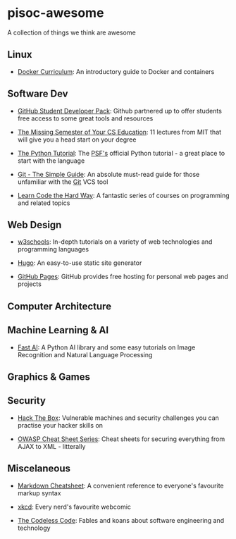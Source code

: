 # pisoc-awesome

A collection of things we think are awesome

## Linux
- [Docker Curriculum](https://docker-curriculum.com/):
 An introductory guide to Docker and containers

## Software Dev
- [GitHub Student Developer Pack](https://education.github.com/pack#offers):
Github partnered up to offer students free access to some great tools and resources

- [The Missing Semester of Your CS Education](https://missing.csail.mit.edu/): 
11 lectures from MIT that will give you a head start on your degree

- [The Python Tutorial](https://docs.python.org/3/tutorial/):
The [PSF's](https://www.python.org/psf/) official Python tutorial - a great place to start with the language

- [Git - The Simple Guide](https://rogerdudler.github.io/git-guide/):
An absolute must-read guide for those unfamiliar with the [Git](https://git-scm.com/) VCS tool

- [Learn Code the Hard Way](https://learncodethehardway.org/#course-list):
A fantastic series of courses on programming and related topics

## Web Design
- [w3schools](https://www.w3schools.com/):
In-depth tutorials on a variety of web technologies and programming languages

- [Hugo](https://gohugo.io/):
An easy-to-use static site generator

- [GitHub Pages](https://pages.github.com/):
GitHub provides free hosting for personal web pages and projects

## Computer Architecture

## Machine Learning & AI
- [Fast AI](https://www.fast.ai/):
A Python AI library and some easy tutorials on Image Recognition and Natural Language Processing

## Graphics & Games

## Security
- [Hack The Box](https://www.hackthebox.eu/):
Vulnerable machines and security challenges you can practise your hacker skills on

- [OWASP Cheat Sheet Series](https://cheatsheetseries.owasp.org/Glossary.html):
Cheat sheets for securing everything from AJAX to XML - litterally

## Miscelaneous
- [Markdown Cheatsheet](https://github.com/adam-p/markdown-here/wiki/Markdown-Cheatsheet):
  A convenient reference to everyone's favourite markup syntax

- [xkcd](https://xkcd.com/):
Every nerd's favourite webcomic

- [The Codeless Code](http://thecodelesscode.com):
Fables and koans about software engineering and technology
